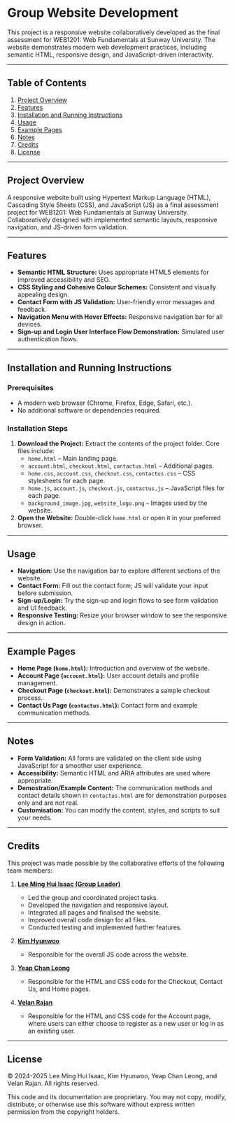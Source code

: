 # Group Website Development

This project is a responsive website collaboratively developed as the final assessment for WEB1201: Web Fundamentals at Sunway University. The website demonstrates modern web development practices, including semantic HTML, responsive design, and JavaScript-driven interactivity.

---

## Table of Contents
1. [Project Overview](#project-overview)
2. [Features](#features)
3. [Installation and Running Instructions](#installation-and-running-instructions)
4. [Usage](#usage)
5. [Example Pages](#example-pages)
6. [Notes](#notes)
7. [Credits](#credits)
8. [License](#license)

---

## Project Overview

A responsive website built using Hypertext Markup Language (HTML), Cascading Style Sheets (CSS), and JavaScript (JS) as a final assessment project for WEB1201: Web Fundamentals at Sunway University. Collaboratively designed with implemented semantic layouts, responsive navigation, and JS-driven form validation.

---

## Features

- **Semantic HTML Structure:** Uses appropriate HTML5 elements for improved accessibility and SEO.
- **CSS Styling and Cohesive Colour Schemes:** Consistent and visually appealing design.
- **Contact Form with JS Validation:** User-friendly error messages and feedback.
- **Navigation Menu with Hover Effects:** Responsive navigation bar for all devices.
- **Sign-up and Login User Interface Flow Demonstration:** Simulated user authentication flows.

---

## Installation and Running Instructions

### Prerequisites

- A modern web browser (Chrome, Firefox, Edge, Safari, etc.).
- No additional software or dependencies required.

### Installation Steps

1. **Download the Project:** Extract the contents of the project folder. Core files include:
   - `home.html` – Main landing page.
   - `account.html`, `checkout.html`, `contactus.html` – Additional pages.
   - `home.css`, `account.css`, `checkout.css`, `contactus.css` – CSS stylesheets for each page.
   - `home.js`, `account.js`, `checkout.js`, `contactus.js` – JavaScript files for each page.
   - `background_image.jpg`, `website_logo.png` – Images used by the website.
2. **Open the Website:** Double-click `home.html` or open it in your preferred browser.

---

## Usage

- **Navigation:** Use the navigation bar to explore different sections of the website.
- **Contact Form:** Fill out the contact form; JS will validate your input before submission.
- **Sign-up/Login:** Try the sign-up and login flows to see form validation and UI feedback.
- **Responsive Testing:** Resize your browser window to see the responsive design in action.

---

## Example Pages

- **Home Page (`home.html`):** Introduction and overview of the website.
- **Account Page (`account.html`):** User account details and profile management.
- **Checkout Page (`checkout.html`):** Demonstrates a sample checkout process.
- **Contact Us Page (`contactus.html`):** Contact form and example communication methods.

---

## Notes

- **Form Validation:** All forms are validated on the client side using JavaScript for a smoother user experience.
- **Accessibility:** Semantic HTML and ARIA attributes are used where appropriate.
- **Demostration/Example Content:** The communication methods and contact details shown in `contactus.html` are for demonstration purposes only and are not real.
- **Customisation:** You can modify the content, styles, and scripts to suit your needs.

---

## Credits

This project was made possible by the collaborative efforts of the following team members:

1. **[Lee Ming Hui Isaac (Group Leader)](https://github.com/LeeIsaac1201)**
   - Led the group and coordinated project tasks.
   - Developed the navigation and responsive layout.
   - Integrated all pages and finalised the website.
   - Improved overall code design for all files.
   - Conducted testing and implemented further features.

2. **[Kim Hyunwoo](https://github.com/hyunwod)**
   - Responsible for the overall JS code across the website.

3. **[Yeap Chan Leong](https://github.com/prestzy)**
   - Responsible for the HTML and CSS code for the Checkout, Contact Us, and Home pages.

4. **[Velan Rajan](https://github.com/lean3215)**
   - Responsible for the HTML and CSS code for the Account page, where users can either choose to register as a new user or log in as an existing user.

---

## License

© 2024-2025 Lee Ming Hui Isaac, Kim Hyunwoo, Yeap Chan Leong, and Velan Rajan. All rights reserved.

This code and its documentation are proprietary. You may not copy, modify, distribute, or otherwise use this software without express written permission from the copyright holders.
